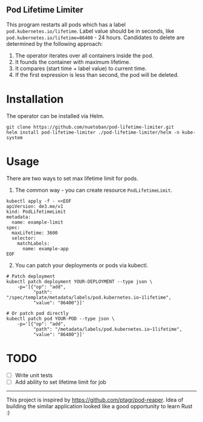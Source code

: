 Pod Lifetime Limiter
---

This program restarts all pods which has a label `pod.kubernetes.io/lifetime`.
Label value should be in seconds, like `pod.kubernetes.io/lifetime=86400` - 24 hours.
Candidates to delete are determined by the following approach:

1. The operator iterates over all containers inside the pod.
2. It founds the container with maximum lifetime.
3. It compares (start time + label value) to current time.
4. If the first expression is less than second, the pod will be deleted.

# Installation

The operator can be installed via Helm.
```shell
git clone https://github.com/nuetoban/pod-lifetime-limiter.git
helm install pod-lifetime-limiter ./pod-lifetime-limiter/helm -n kube-system
```

# Usage

There are two ways to set max lifetime limit for pods.

1. The common way - you can create resource `PodLifetimeLimit`.
```shell
kubectl apply -f - <<EOF
apiVersion: de3.me/v1
kind: PodLifetimeLimit
metadata:
  name: example-limit   
spec:
  maxLifetime: 3600
  selector:
    matchLabels:
      name: example-app         
EOF
```

2. You can patch your deployments or pods via kubectl.

```shell
# Patch deployment
kubectl patch deployment YOUR-DEPLOYMENT --type json \
    -p='[{"op": "add",
          "path": "/spec/template/metadata/labels/pod.kubernetes.io~1lifetime",
          "value": "86400"}]'

# Or patch pod directly
kubectl patch pod YOUR-POD --type json \
    -p='[{"op": "add",
          "path": "/metadata/labels/pod.kubernetes.io~1lifetime",
          "value": "86400"}]'
```

# TODO
- [ ] Write unit tests
- [ ] Add ability to set lifetime limit for job

---

This project is inspired by https://github.com/ptagr/pod-reaper.
Idea of building the similar application looked like a good opportunity to learn Rust :)
